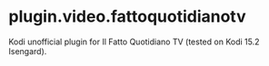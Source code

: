 plugin.video.fattoquotidianotv
=================

Kodi unofficial plugin for Il Fatto Quotidiano TV (tested on Kodi 15.2 Isengard).
